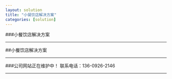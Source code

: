 ```yaml
---
layout: solution
title: "小餐饮店解决方案"
categories: [solution]
---
```

###小餐饮店解决方案
<hr/>
##小餐饮店解决方案
<hr/>
###公司网站正在维护中！ 联系电话：136-0926-2146
<hr/>

	
